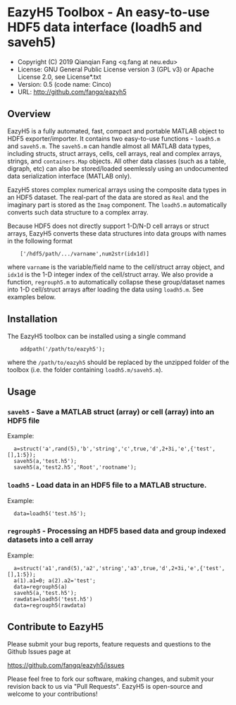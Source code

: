 # EazyH5 Toolbox - An easy-to-use HDF5 data interface (loadh5 and saveh5)

* Copyright (C) 2019  Qianqian Fang <q.fang at neu.edu>
* License: GNU General Public License version 3 (GPL v3) or Apache License 2.0, see License*.txt
* Version: 0.5 (code name: Cinco)
* URL: http://github.com/fangq/eazyh5

## Overview

EazyH5 is a fully automated, fast, compact and portable MATLAB object to HDF5
exporter/importer. It contains two easy-to-use functions - `loadh5.m` and
`saveh5.m`. The `saveh5.m` can handle almost all MATLAB data types, including 
structs, struct arrays, cells, cell arrays, real and complex arrays, strings, 
and `containers.Map` objects. All other data classes (such as a table, digraph, 
etc) can also be stored/loaded seemlessly using an undocumented data serialization 
interface (MATLAB only).

EazyH5 stores complex numerical arrays using the composite data types in an
HDF5 dataset. The real-part of the data are stored as `Real` and the imaginary
part is stored as the `Imag` component. The `loadh5.m` automatically converts
such data structure to a complex array.

Because HDF5 does not directly support 1-D/N-D cell arrays or struct arrays,
EazyH5 converts these data structures into data groups with names in the 
following format
```
    ['/hdf5/path/.../varname',num2str(idx1d)]
```
where `varname` is the variable/field name to the cell/struct array object, 
and `idx1d` is the 1-D integer index of the cell/struct array. We also provide
a function, `regrouph5.m` to automatically collapse these group/dataset names
into 1-D cell/struct arrays after loading the data using `loadh5.m`. See examples
below.

## Installation

The EazyH5 toolbox can be installed using a single command
```
    addpath('/path/to/eazyh5');
```
where the `/path/to/eazyh5` should be replaced by the unzipped folder
of the toolbox (i.e. the folder containing `loadh5.m/saveh5.m`).

## Usage

### `saveh5` - Save a MATLAB struct (array) or cell (array) into an HDF5 file
Example:
```
  a=struct('a',rand(5),'b','string','c',true,'d',2+3i,'e',{'test',[],1:5});
  saveh5(a,'test.h5');
  saveh5(a,'test2.h5','Root','rootname');
```
### `loadh5` - Load data in an HDF5 file to a MATLAB structure.
Example:
```
  data=loadh5('test.h5');
```
### `regrouph5` - Processing an HDF5 based data and group indexed datasets into a cell array
Example:
```
  a=struct('a1',rand(5),'a2','string','a3',true,'d',2+3i,'e',{'test',[],1:5});
  a(1).a1=0; a(2).a2='test';
  data=regrouph5(a)
  saveh5(a,'test.h5');
  rawdata=loadh5('test.h5')
  data=regrouph5(rawdata)
```

## Contribute to EazyH5

Please submit your bug reports, feature requests and questions to the Github Issues page at

https://github.com/fangq/eazyh5/issues

Please feel free to fork our software, making changes, and submit your revision back
to us via "Pull Requests". EazyH5 is open-source and welcome to your contributions!

